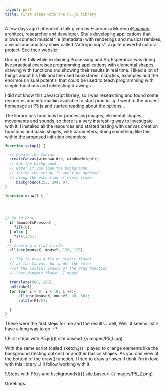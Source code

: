 ```yaml
---
layout: post
title: First steps with the P5.js library 
---
```


A few days ago I attended a talk given by Esperanza Moreno [@_mimina_](https://twitter.com/_mimina_), architect, researcher and developer. She's developing applications that allows connect musical file (metadata) with renderings and musical remixes, a visual and auditory show called "Antropoloops", a quite powerful cultural project. [See their website](http://antropoloops.tumblr.com/)

During her talk while explaining Processing and P5, Esperanza was doing live practical exercises programming applications with elemental shapes, drawing with functions and showing their results in real time. I liked a lot of things about his talk and the used bookstores: didactics, examples and the enormous visual potential that could be used to teach programming with simple functions and interesting drawings.

 I did not know this Javascript library, so I was researching and found some resources and information available to start practicing. I went to the project homepage at [P5 js](https://p5js.org/) and started reading about the options...


The library has functions for processing images, elemental shapes, movements and sounds, so there is a very interesting way to investigate with it. I installed all the resources and started testing with canvas creation functions and basic shapes, with parameters, doing something like this, within the proposed initiation examples:

```javascript
function setup() {

  // Create the Canvas
  createCanvas(windowWidth, windowHeight);
  // Set the background
  // Note: if you load the background
  // inside the setup, it won't be updated
  // along the execution of every frame
     background(255, 204, 0);
}

function draw() {




// Go to draw
  if (mouseIsPressed) {
    fill(0);
  } else {
    fill(255);
  }
 // Creating a flat circle
  ellipse(mouseX, mouseY, 120, 120);

  // Try to draw a fix or static flower
  // at the Canvas, but under the rules
  //of the initial orders of the draw function
  // (not-dinamic flower, I mean)

  translate(580, 200);
  noStroke();
  for (var i = 0; i < 10; i ++){
      ellipse(mouseX, mouseY, 20, 80);
      rotate(PI/5);

  }
}

```
These were the first steps for me and the results...well, Well, it seems I still have a long way to go :-P

![First steps with P5.js]({{ site.baseurl }}/images/P5_1.jpg)

With the same script (called sketch.js) I played to change elements like the background (testing options) or another basics shapes. As you can view at the bottom of the draw() function, I tried to draw a flower. I think I'm in love with this library...I'll follow working with it. 

![Steps with P5.js and backgrounds]({{ site.baseurl }}/images/P5_2.png)


Greetings. 


